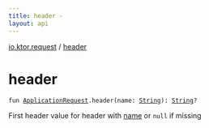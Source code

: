 ```yaml
---
title: header - 
layout: api
---
```


<div class='api-docs-breadcrumbs'><a href="index.html">io.ktor.request</a> / <a href="./header.html">header</a></div>

# header

<div class="signature"><code><span class="keyword">fun </span><a href="-application-request/index.html"><span class="identifier">ApplicationRequest</span></a><span class="symbol">.</span><span class="identifier">header</span><span class="symbol">(</span><span class="parameterName" id="io.ktor.request$header(io.ktor.request.ApplicationRequest, kotlin.String)/name">name</span><span class="symbol">:</span>&nbsp;<a href="https://kotlinlang.org/api/latest/jvm/stdlib/kotlin/-string/index.html"><span class="identifier">String</span></a><span class="symbol">)</span><span class="symbol">: </span><a href="https://kotlinlang.org/api/latest/jvm/stdlib/kotlin/-string/index.html"><span class="identifier">String</span></a><span class="symbol">?</span></code></div>

First header value for header with <a href="header.html#io.ktor.request$header(io.ktor.request.ApplicationRequest, kotlin.String)/name">name</a> or <code>null</code> if missing


